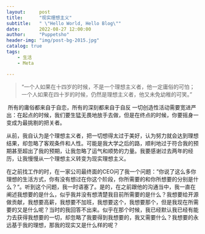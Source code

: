 ```yaml
---
layout:     post
title:      "现实理想主义"
subtitle:   " \"Hello World, Hello Blog\""
date:       2022-08-27 12:00:00
author:     "Puppetsho"
header-img: "img/post-bg-2015.jpg"
catalog: true
tags:
    - 生活
    - Meta

---
```


> “一个人如果在十四岁的时候，不是一个理想主义者，他一定庸俗的可怕；
>  一个人如果在四十岁的时候，仍然是理想主义者，他又未免幼稚的可笑。”

​	所有的庸俗都来自于自恋，所有的深刻都来自于自反
​	一切创造性活动需要宽进严出：在起点的时候，我们要生猛无畏地放手去做，但是在终点的时候，你要摇身一变成为最挑剔的把关者。

从前，我自认为是个理想主义者，把一切想得太过于美好，认为努力就会达到理想结果，却忽略了客观条件和人性。可能是我大学之后的路，顺利地过于符合我的预期甚至超出了我的预期，让我忽略了运气和顺势的力量。我要感谢过去两年的经历，让我慢慢从一个理想主义转变为现实理想主义。

​	在之前找工作的时，在一家公司最终面的CEO问了我一个问题：”你说了这么多你理想的生活方式，你有没有想过在你这个阶段，你所需要的和你所想要的分别是什么？“。听到这个问题，我一时语塞了。是的，在之前跟他的沟通当中，我一直在阐述我想要的是什么，似乎我并没有想清楚我目前所需要的是什么？我想要给开源做贡献，我想要高薪，我想要不加班，我想要这个，我想要那个，但是我现在所需要的又是什么呢？当时的我回答不出来。似乎在那个时候，我已经默认我已经有能力去获得我想要的一切，却忽略了我要得到我想要的，我又需要什么？我想要的永远基于我的理想，那我的现实又是什么样的呢？